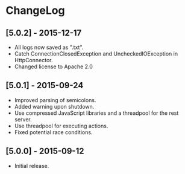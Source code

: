 # ChangeLog #

## [5.0.2] - 2015-12-17 ##
- All logs now saved as ".txt".
- Catch ConnectionClosedException and UncheckedIOException in HttpConnector.
- Changed license to Apache 2.0

## [5.0.1] - 2015-09-24 ##
- Improved parsing of semicolons.
- Added warning upon shutdown.
- Use compressed JavaScript libraries and a threadpool for the rest server.
- Use threadpool for executing actions.
- Fixed potential race conditions.

## [5.0.0] - 2015-09-12 ##
- Initial release.
